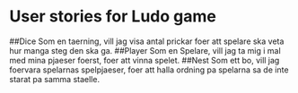 # User stories for Ludo game

##Dice
Som en taerning, vill jag visa antal prickar foer att spelare ska veta hur manga steg den ska ga.
##Player
Som en Spelare, vill jag ta mig i mal med mina pjaeser foerst, foer att vinna spelet.
##Nest
Som ett bo, vill jag foervara spelarnas spelpjaeser, foer att halla ordning pa spelarna sa de inte starat pa samma staelle.

